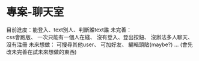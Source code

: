 # 專案-聊天室
目前進度：能登入、text別人、判斷誰text誰
未完善：<br>
    css會跑版、
    一次只能有一個人在綫、
    沒有登入、登出按鈕、
    沒辦法多人聊天、
    沒有注冊
未來想做：
    可搜尋其他user、
    可加好友、
    編輯頭貼(maybe?)
    ...
(會先改未完善在試未來想做的東西)
